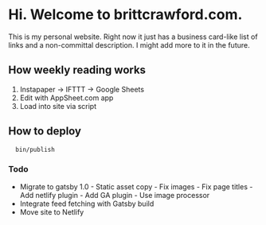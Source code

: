 # Hi. Welcome to brittcrawford.com.

This is my personal website. Right now it just has a business card-like list of links and a non-committal description. I might add more to it in the future.

## How weekly reading works

1. Instapaper -> IFTTT -> Google Sheets
2. Edit with AppSheet.com app
3. Load into site via script

## How to deploy

      bin/publish

### Todo

- Migrate to gatsby 1.0
      - Static asset copy
      - Fix images
      - Fix page titles
      - Add netlify plugin
      - Add GA plugin
      - Use image processor
- Integrate feed fetching with Gatsby build
- Move site to Netlify
